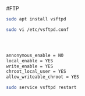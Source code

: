 #FTP

```sh
sudo apt install vsftpd
```

```sh
sudo vi /etc/vsftpd.conf




annonymous_enable = NO
local_enable = YES
write_enable = YES
chroot_local_user = YES
allow_writeable_chroot = YES
```

```sh
sudo service vsftpd restart
```



